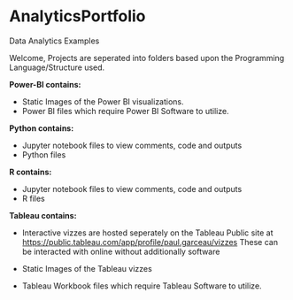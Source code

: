 # AnalyticsPortfolio
Data Analytics Examples

Welcome, Projects are seperated into folders based upon the Programming Language/Structure used.

**Power-BI contains:**
  - Static Images of the Power BI visualizations.
  - Power BI files which require Power BI Software to utilize.

  
**Python contains:**
- Jupyter notebook files to view comments, code and outputs
- Python files

  
**R contains:**
  - Jupyter notebook files to view comments, code and outputs
  - R files


**Tableau contains:** 
  - Interactive vizzes are hosted seperately on the Tableau Public site at
   https://public.tableau.com/app/profile/paul.garceau/vizzes
  These can be interacted with online without additionally software

  - Static Images of the Tableau vizzes
  - Tableau Workbook files which require Tableau Software to utilize.



